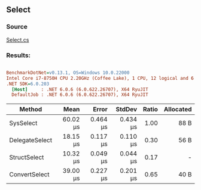 ﻿## Select

### Source
[Select.cs](../../src/StructLinq.Benchmark/Select.cs)

### Results:
``` ini

BenchmarkDotNet=v0.13.1, OS=Windows 10.0.22000
Intel Core i7-8750H CPU 2.20GHz (Coffee Lake), 1 CPU, 12 logical and 6 physical cores
.NET SDK=6.0.203
  [Host]     : .NET 6.0.6 (6.0.622.26707), X64 RyuJIT
  DefaultJob : .NET 6.0.6 (6.0.622.26707), X64 RyuJIT


```
|         Method |     Mean |    Error |   StdDev | Ratio | Allocated |
|--------------- |---------:|---------:|---------:|------:|----------:|
|      SysSelect | 60.02 μs | 0.464 μs | 0.434 μs |  1.00 |      88 B |
| DelegateSelect | 18.15 μs | 0.117 μs | 0.110 μs |  0.30 |      56 B |
|   StructSelect | 10.32 μs | 0.049 μs | 0.044 μs |  0.17 |         - |
|  ConvertSelect | 39.00 μs | 0.227 μs | 0.201 μs |  0.65 |      40 B |
